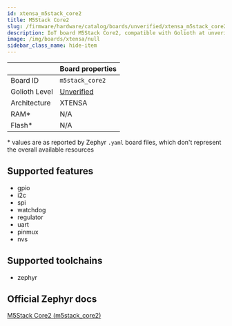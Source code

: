 ```yaml
---
id: xtensa_m5stack_core2
title: M5Stack Core2
slug: /firmware/hardware/catalog/boards/unverified/xtensa_m5stack_core2
description: IoT board M5Stack Core2, compatible with Golioth at unverified level.
image: /img/boards/xtensa/null
sidebar_class_name: hide-item
---
```


[//]: # (This is an auto-generated file, do not edit! Changes to it will be lost upon re-generation)



|                | Board properties     |
| -------------  | -------------------- |
| Board ID       | `m5stack_core2` |
| Golioth Level  | [Unverified](/firmware/hardware#unverified-boards) |
| Architecture   | XTENSA |
| RAM*           | N/A |
| Flash*         | N/A |

\* values are as reported by Zephyr `.yaml` board files, which don't represent the overall available resources



## Supported features

* gpio
* i2c
* spi
* watchdog
* regulator
* uart
* pinmux
* nvs

## Supported toolchains

* zephyr

## Official Zephyr docs

[M5Stack Core2 (m5stack_core2)](https://docs.zephyrproject.org/3.6.0/boards/xtensa/m5stack_core2/doc/index.html)
